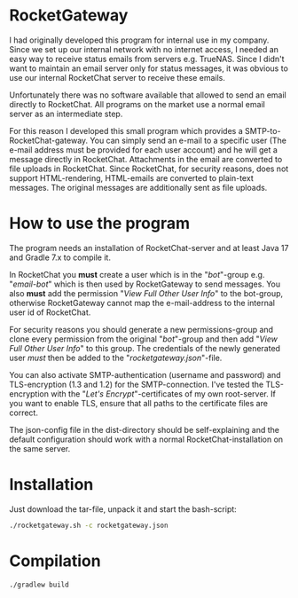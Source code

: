# RocketGateway

I had originally developed this program for internal use in my company. Since we set up our internal network with no
internet access, I needed an easy way to receive status emails from servers e.g. TrueNAS. Since I didn't want to maintain an
email server only for status messages, it was obvious to use our internal RocketChat server to receive these emails.

Unfortunately there was no software available that allowed to send an email directly to RocketChat. All programs on the
market use a normal email server as an intermediate step.

For this reason I developed this small program which provides a SMTP-to-RocketChat-gateway. You can simply send an e-mail
to a specific user (The e-mail address must be provided for each user account) and he will get a message directly in 
RocketChat. Attachments in the email are converted to file uploads in RocketChat. Since RocketChat, for security 
reasons, does not support HTML-rendering, HTML-emails are converted to plain-text messages. The original messages
are additionally sent as file uploads.

# How to use the program

The program needs an installation of RocketChat-server and at least Java 17 and Gradle 7.x to compile it.

In RocketChat you __must__ create a user which is in the "_bot_"-group e.g. "_email-bot_" which is then used 
by RocketGateway to send messages. You also __must__ add the permission "_View Full Other User Info_" to the 
bot-group, otherwise RocketGateway cannot map the e-mail-address to the internal user id of RocketChat.

For security reasons you should generate a new permissions-group and clone every permission from the original
"_bot_"-group and then add "_View Full Other User Info_" to this group. The credentials of the newly generated 
user _must_ then be added to the "_rocketgateway.json_"-file.

You can also activate SMTP-authentication (username and password) and TLS-encryption (1.3 and 1.2) for the
SMTP-connection. I've tested the TLS-encryption with the "_Let's Encrypt_"-certificates of my own root-server.
If you want to enable TLS, ensure that all paths to the certificate files are correct.

The json-config file in the dist-directory should be self-explaining and the default configuration should work
with a normal RocketChat-installation on the same server.

# Installation

Just download the tar-file, unpack it and start the bash-script:

```bash
./rocketgateway.sh -c rocketgateway.json
```

# Compilation

```bash
./gradlew build
```
